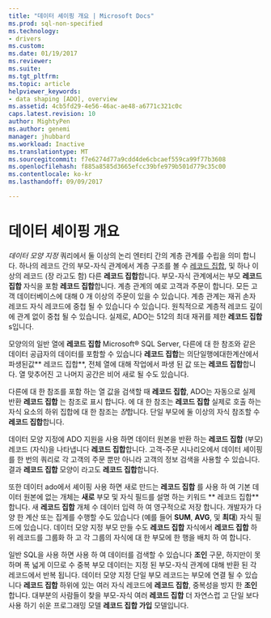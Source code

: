 ```yaml
---
title: "데이터 셰이핑 개요 | Microsoft Docs"
ms.prod: sql-non-specified
ms.technology:
- drivers
ms.custom: 
ms.date: 01/19/2017
ms.reviewer: 
ms.suite: 
ms.tgt_pltfrm: 
ms.topic: article
helpviewer_keywords:
- data shaping [ADO], overview
ms.assetid: 4cb5fd29-4e56-46ac-ae48-a6771c321c0c
caps.latest.revision: 10
author: MightyPen
ms.author: genemi
manager: jhubbard
ms.workload: Inactive
ms.translationtype: MT
ms.sourcegitcommit: f7e6274d77a9cdd4de6cbcaef559ca99f77b3608
ms.openlocfilehash: f885a8585d3665efcc39bfe979b501d779c35c00
ms.contentlocale: ko-kr
ms.lasthandoff: 09/09/2017

---
```

# <a name="data-shaping-overview"></a>데이터 셰이핑 개요
*데이터 모양 지정* 쿼리에서 둘 이상의 논리 엔터티 간의 계층 관계를 수립을 의미 합니다. 하나의 레코드 간의 부모-자식 관계에서 계층 구조를 볼 수 [레코드 집합](../../../ado/reference/ado-api/recordset-object-ado.md), 및 하나 이상의 레코드 (장 라고도 함) 다른 **레코드 집합**합니다. 부모-자식 관계에서는 부모 **레코드 집합** 자식을 포함 **레코드 집합**합니다. 계층 관계의 예로 고객과 주문이 합니다. 모든 고객 데이터베이스에 대해 0 개 이상의 주문이 있을 수 있습니다. 계층 관계는 재귀 손자 레코드 자식 레코드에 중첩 될 수 있습니다 수 있습니다. 원칙적으로 계층적 레코드 깊이에 관계 없이 중첩 될 수 있습니다. 실제로, ADO는 512의 최대 재귀를 제한 **레코드 집합**s입니다.  
  
 모양의의 일반 열에 **레코드 집합** Microsoft® SQL Server, 다른에 대 한 참조와 같은 데이터 공급자의 데이터를 포함할 수 있습니다 **레코드 집합**는 의단일행에대한계산에서파생된값** 레코드 집합**, 전체 열에 대해 작업에서 파생 된 값 또는 **레코드 집합**합니다. 열 맞추어진 고 나머지 공간은 비어 새로 될 수도 있습니다.  
  
 다른에 대 한 참조를 포함 하는 열 값을 검색할 때 **레코드 집합**, ADO는 자동으로 실제 반환 **레코드 집합** 는 참조로 표시 합니다. 에 대 한 참조는 **레코드 집합** 실제로 호출 하는 자식 요소의 하위 집합에 대 한 참조는 *장*합니다. 단일 부모에 둘 이상의 자식 참조할 수 **레코드 집합**합니다.  
  
 데이터 모양 지정에 ADO 지원을 사용 하면 데이터 원본을 반환 하는 **레코드 집합** (부모) 레코드 (자식)을 나타냅니다 **레코드 집합**합니다. 고객-주문 시나리오에서 데이터 셰이핑를 한 번의 쿼리로 각 고객의 주문 뿐만 아니라 고객의 정보 검색을 사용할 수 있습니다. 결과 **레코드 집합** 모양이 라고도 **레코드 집합**합니다.  
  
 또한 데이터 ado에서 셰이핑 사용 하면 새로 만드는 **레코드 집합** 를 사용 하 여 기본 데이터 원본에 없는 개체는 **새로** 부모 및 자식 필드를 설명 하는 키워드 ** 레코드 집합**합니다. 새 **레코드 집합** 개체 수 데이터 입력 하 여 영구적으로 저장 합니다. 개발자가 다양 한 계산 또는 집계를 수행할 수도 있습니다 (예를 들어 **SUM**, **AVG**, 및 **최대**) 자식 필드에 있습니다. 데이터 모양 지정 부모 만들 수도 **레코드 집합** 자식에서 **레코드 집합** 하위 레코드를 그룹화 하 고 각 그룹의 자식에 대 한 부모에 한 행을 배치 하 여 합니다.  
  
 일반 SQL을 사용 하면 사용 하 여 데이터를 검색할 수 있습니다 **조인** 구문, 하지만이 못하며 폭 넓게 이므로 수 중복 부모 데이터는 지정 된 부모-자식 관계에 대해 반환 된 각 레코드에서 반복 됩니다. 데이터 모양 지정 단일 부모 레코드는 부모에 연결 될 수 있습니다 **레코드 집합** 하위에 있는 여러 자식 레코드에 **레코드 집합**, 중복성을 방지 한 **조인**합니다. 대부분의 사람들이 찾을 부모-자식 여러 **레코드 집합** 더 자연스럽 고 단일 보다 사용 하기 쉬운 프로그래밍 모델 **레코드 집합 가입** 모델입니다.

